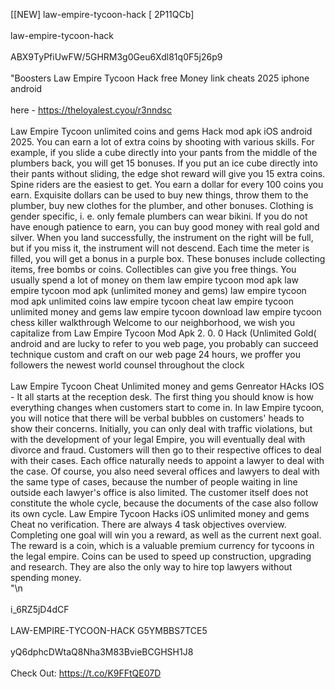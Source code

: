 [[NEW] law-empire-tycoon-hack [ 2P11QCb]
<br>
<br>law-empire-tycoon-hack
<br>
<br>ABX9TyPfiUwFW/5GHRM3g0Geu6Xdl81q0F5j26p9
<br>
<br>"Boosters Law Empire Tycoon Hack free Money link cheats 2025 iphone android
<br>
<br>here - https://theloyalest.cyou/r3nndsc
<br>
<br>Law Empire Tycoon unlimited coins and gems Hack mod apk iOS android 2025. You can earn a lot of extra coins by shooting with various skills. For example, if you slide a cube directly into your pants from the middle of the plumbers back, you will get 15 bonuses. If you put an ice cube directly into their pants without sliding, the edge shot reward will give you 15 extra coins. Spine riders are the easiest to get. You earn a dollar for every 100 coins you earn. Exquisite dollars can be used to buy new things, throw them to the plumber, buy new clothes for the plumber, and other bonuses. Clothing is gender specific, i. e. only female plumbers can wear bikini. If you do not have enough patience to earn, you can buy good money with real gold and silver. When you land successfully, the instrument on the right will be full, but if you miss it, the instrument will not descend. Each time the meter is filled, you will get a bonus in a purple box. These bonuses include collecting items, free bombs or coins. Collectibles can give you free things. You usually spend a lot of money on them law empire tycoon mod apk law empire tycoon mod apk (unlimited money and gems) law empire tycoon mod apk unlimited coins law empire tycoon cheat law empire tycoon unlimited money and gems law empire tycoon download law empire tycoon chess killer walkthrough Welcome to our neighborhood, we wish you capitalize from Law Empire Tycoon Mod Apk 2. 0. 0 Hack (Unlimited Gold( android and are lucky to refer to you web page, you probably can succeed technique custom and craft on our web page 24 hours, we proffer you followers the newest world counsel throughout the clock
<br>
<br>Law Empire Tycoon Cheat Unlimited money and gems Genreator HAcks IOS - It all starts at the reception desk. The first thing you should know is how everything changes when customers start to come in. In law Empire tycoon, you will notice that there will be verbal bubbles on customers' heads to show their concerns. Initially, you can only deal with traffic violations, but with the development of your legal Empire, you will eventually deal with divorce and fraud. Customers will then go to their respective offices to deal with their cases. Each office naturally needs to appoint a lawyer to deal with the case. Of course, you also need several offices and lawyers to deal with the same type of cases, because the number of people waiting in line outside each lawyer's office is also limited. The customer itself does not constitute the whole cycle, because the documents of the case also follow its own cycle. Law Empire Tycoon Hacks iOS unlimited money and gems Cheat no verification. There are always 4 task objectives overview. Completing one goal will win you a reward, as well as the current next goal. The reward is a coin, which is a valuable premium currency for tycoons in the legal empire. Coins can be used to speed up construction, upgrading and research. They are also the only way to hire top lawyers without spending money. 
<br>"\n
<br>
<br>i_6RZ5jD4dCF
<br>
<br>LAW-EMPIRE-TYCOON-HACK G5YMBBS7TCE5
<br>
<br>yQ6dphcDWtaQ8Nha3M83BvieBCGHSH1J8
<br>
<br>Check Out: https://t.co/K9FFtQE07D
<br>
